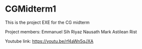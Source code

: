 # CGMidterm1

This is the project EXE for the CG midterm

Project members:
Emmanuel Sih
Riyaz Nausath
Mark Astilean Rist

Youtube link: https://youtu.be/rf4aWn5qJXA
